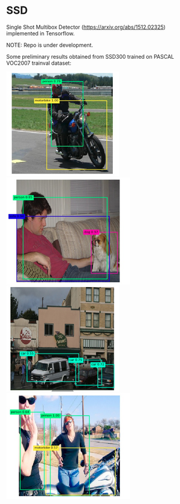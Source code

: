 # SSD
Single Shot Multibox Detector (https://arxiv.org/abs/1512.02325) implemented in Tensorflow.

NOTE: Repo is under development.

Some preliminary results obtained from SSD300 trained on PASCAL VOC2007 trainval dataset:

<img src="https://github.com/ex4sperans/SSD/blob/master/images/image1.jpg?raw=true" width="300"/> <img src="https://github.com/ex4sperans/SSD/blob/master/images/image2.jpg?raw=true" width="330"/> 
<img src="https://github.com/ex4sperans/SSD/blob/master/images/image3.jpg?raw=true" width="300"/> <img src="https://github.com/ex4sperans/SSD/blob/master/images/image4.jpg?raw=true" width="330"/>

